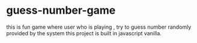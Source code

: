 # guess-number-game
this is fun game where user who is playing , try to guess number randomly provided by the system this project is built in javascript vanilla.
